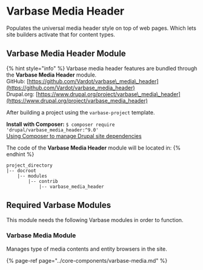 # Varbase Media Header

Populates the universal media header style on top of web pages. Which lets site builders activate that for content types.

## Varbase Media Header Module

{% hint style="info" %}
Varbase media header features are bundled through the **Varbase Media Header** module.  
GitHub: [https://github.com/Vardot/varbase\_media\_header](https://github.com/Vardot/varbase_media_header)  
Drupal.org: [https://www.drupal.org/project/varbase\_media\_header](https://www.drupal.org/project/varbase_media_header)

After building a project using the `varbase-project` template.

**Install with Composer:** `$ composer require 'drupal/varbase_media_header:^9.0'`  
[Using Composer to manage Drupal site dependencies](https://www.drupal.org/docs/develop/using-composer/using-composer-to-manage-drupal-site-dependencies)

The code of the **Varbase Media Header** module will be located in:
{% endhint %}

```text
project_directory
|-- docroot
    |-- modules
        |-- contrib
            |-- varbase_media_header
```

## Required Varbase Modules

This module needs the following Varbase modules in order to function.

### Varbase Media Module

Manages type of media contents and entity browsers in the site.

{% page-ref page="../core-components/varbase-media.md" %}







